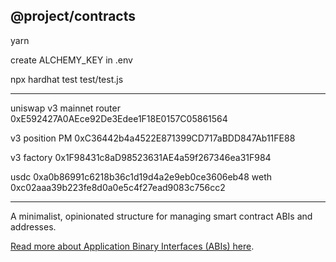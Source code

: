 ## @project/contracts
yarn 

create ALCHEMY_KEY in .env

npx hardhat test test/test.js

-------

uniswap v3 mainnet router 0xE592427A0AEce92De3Edee1F18E0157C05861564

v3 position PM 0xC36442b4a4522E871399CD717aBDD847Ab11FE88

v3 factory 0x1F98431c8aD98523631AE4a59f267346ea31F984

usdc 0xa0b86991c6218b36c1d19d4a2e9eb0ce3606eb48
weth 0xc02aaa39b223fe8d0a0e5c4f27ead9083c756cc2





-------

A minimalist, opinionated structure for managing smart contract ABIs and addresses.

[Read more about Application Binary Interfaces (ABIs) here](https://ethereum.stackexchange.com/questions/234/what-is-an-abi-and-why-is-it-needed-to-interact-with-contracts).

